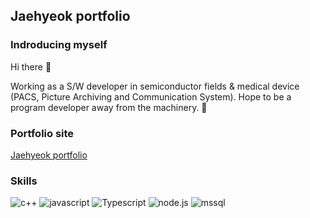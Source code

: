 
## Jaehyeok portfolio

### Indroducing myself

Hi there 👋

Working as a S/W developer in semiconductor fields & medical device (PACS, Picture Archiving and Communication System).
Hope to be a program developer away from the machinery. 🙏


### Portfolio site

[Jaehyeok portfolio](https://denv-portfolio-jh4843.vercel.app/)

### Skills

![c++](https://img.shields.io/badge/-c++-00599C?logo=cplusplus&logoColor=white&style=flat-square)
![javascript](https://img.shields.io/badge/-Javascript-F7DF1E?logo=javascript&logoColor=white&style=flat-square)
![Typescript](https://img.shields.io/badge/-Typescript-blue?logo=typescript&logoColor=white&style=flat-square)
![node.js](https://img.shields.io/badge/-node.js-339933?logo=nodedotjs&logoColor=white&style=flat-square)
![mssql](https://img.shields.io/badge/-mssql-CC2927?logo=microsoftsqlserver&logoColor=white&style=flat-square)



<!--
**jh4843/jh4843** is a ✨ _special_ ✨ repository because its `README.md` (this file) appears on your GitHub profile.

Here are some ideas to get you started:

- 🔭 I’m currently working on ...
- 🌱 I’m currently learning ...
- 👯 I’m looking to collaborate on ...
- 🤔 I’m looking for help with ...
- 💬 Ask me about ...
- 📫 How to reach me: ...
- 😄 Pronouns: ...
- ⚡ Fun fact: ...
-->

